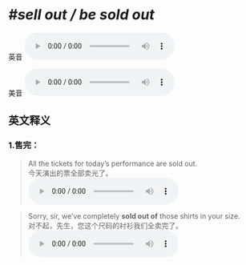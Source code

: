 # ***\#sell out / be sold out*** 
英音
<audio src="./media/sell out1_AAC.aac" controls="controls"></audio>

美音
<audio src="./media/sell out2_AAC.aac" controls="controls"></audio>



  

英文释义
---
### 1.**售完：**  

 > All the tickets for today’s performance are sold out.  
 > 今天演出的票全部卖光了。    
<audio src="./media/sell-7.aac" controls="controls"></audio>

 > Sorry, sir, we’ve completely **sold out of** those shirts in your size.   
 > 对不起，先生，您这个尺码的衬衫我们全卖完了。    
<audio src="./media/sell-6.aac" controls="controls"></audio>


